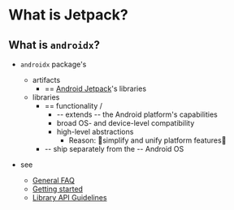 # What is Jetpack?

## What is `androidx`?

* `androidx` package's
  * artifacts
    * == [Android Jetpack](https://developer.android.com/jetpack)'s libraries
  * libraries 
    * == functionality /
      * -- extends -- the Android platform's capabilities
      * broad OS- and device-level compatibility
      * high-level abstractions
        * Reason: 🧠simplify and unify platform features🧠
    * -- ship separately from the -- Android OS

* see 
  * [General FAQ](faq.md)
  * [Getting started](onboarding.md)
  * [Library API Guidelines](api_guidelines/index.md)
